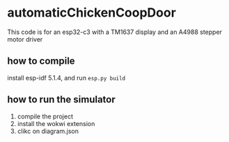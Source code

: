# automaticChickenCoopDoor
This code is for an esp32-c3 with a TM1637 display and an A4988 stepper motor driver

## how to compile
install esp-idf 5.1.4, and run ` esp.py build `

## how to run the simulator
1. compile the project
2. install the wokwi extension
3. clikc on diagram.json

